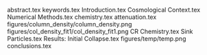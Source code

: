 abstract.tex
keywords.tex
Introduction.tex
Cosmological Context.tex
Numerical Methods.tex
chemistry.tex
attenuation.tex
figures/column_density/column_density.png
figures/col_density_fit1/col_density_fit1.png
CR Chemistry.tex
Sink Particles.tex
Results: Initial Collapse.tex
figures/temp/temp.png
conclusions.tex